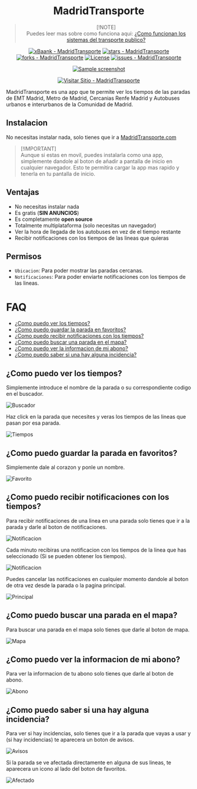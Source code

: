 <div align="center">

# MadridTransporte

> [!NOTE]\
> Puedes leer mas sobre como funciona aqui: [¿Como funcionan los sistemas del transporte publico?]([https://web-xbaank.vercel.app/blog/Reversing-engineering-lol](https://web-xbaank.vercel.app/blog/How-public-transport-systems-work))

[![xBaank - MadridTransporte](https://img.shields.io/static/v1?label=xBaank&message=MadridTransporte&color=blue&logo=github)](https://github.com/xBaank/MadridTransporte "Go to GitHub repo")
[![stars - MadridTransporte](https://img.shields.io/github/stars/xBaank/MadridTransporte?style=social)](https://github.com/xBaank/MadridTransporte)
[![forks - MadridTransporte](https://img.shields.io/github/forks/xBaank/MadridTransporte?style=social)](https://github.com/xBaank/MadridTransporte)
[![License](https://img.shields.io/badge/License-GPL-blue)](#license)
[![issues - MadridTransporte](https://img.shields.io/github/issues/xBaank/MadridTransporte)](https://github.com/xBaank/MadridTransporte/issues)


[![Sample screenshot](https://www.madridtransporte.com/favicon.ico)](https://www.madridtransporte.com "MadridTransporte")

[![Visitar Sitio - MadridTransporte](https://img.shields.io/badge/Visitar_Sitio-MadridTransporte-1E90FF?style=for-the-badge)](https://www.madridtransporte.com)

</div>

MadridTransporte es una app que te permite ver los tiempos de las paradas de EMT Madrid, Metro de Madrid, Cercanias Renfe Madrid y Autobuses urbanos e interurbanos de la Comunidad de Madrid.

## Instalacion
No necesitas instalar nada, solo tienes que ir a [MadridTransporte.com](https://madridtransporte.com)

> [!IMPORTANT]\
> Aunque si estas en movil, puedes instalarla como una app, simplemente dandole al boton de añadir a pantalla de inicio en cualquier navegador.
> Esto te permitira cargar la app mas rapido y tenerla en tu pantalla de inicio.

## Ventajas
- No necesitas instalar nada
- Es gratis (**SIN ANUNCIOS**)
- Es completamente **open source**
- Totalmente multiplataforma (solo necesitas un navegador)
- Ver la hora de llegada de los autobuses en vez de el tiempo restante
- Recibir notificaciones con los tiempos de las lineas que quieras

## Permisos
- `Ubicacion`: Para poder mostrar las paradas cercanas.
- `Notificaciones`: Para poder enviarte notificaciones con los tiempos de las lineas.

# FAQ
- [¿Como puedo ver los tiempos?](#Como-puedo-ver-los-tiempos)
- [¿Como puedo guardar la parada en favoritos?](#Como-puedo-guardar-la-parada-en-favoritos)
- [¿Como puedo recibir notificaciones con los tiempos?](#Como-puedo-recibir-notificaciones-con-los-tiempos)
- [¿Como puedo buscar una parada en el mapa?](#Como-puedo-buscar-una-parada-en-el-mapa)
- [¿Como puedo ver la informacion de mi abono?](#Como-puedo-ver-la-informacion-de-mi-abono)
- [¿Como puedo saber si una hay alguna incidencia?](#Como-puedo-saber-si-una-hay-alguna-incidencia)

## ¿Como puedo ver los tiempos?
Simplemente introduce el nombre de la parada o su correspondiente codigo en el buscador.

![Buscador](./.assets/buscar.png)

Haz click en la parada que necesites y veras los tiempos de las lineas que pasan por esa parada.

![Tiempos](./.assets/tiempos.png)


## ¿Como puedo guardar la parada en favoritos?

Simplemente dale al corazon y ponle un nombre.

![Favorito](./.assets/favorito.png)


## ¿Como puedo recibir notificaciones con los tiempos?

Para recibir notificaciones de una linea en una parada solo tienes que ir a la parada y darle al boton de notificaciones.

![Notificacion](./.assets/notificacion.png)

Cada minuto recibiras una notificacion con los tiempos de la linea que has seleccionado (Si se pueden obtener los tiempos).

![Notificacion](./.assets/notificacion2.png)

Puedes cancelar las notificaciones en cualquier momento dandole al boton de otra vez desde la parada o la pagina principal.

![Principal](./.assets/principal.png)

## ¿Como puedo buscar una parada en el mapa?

Para buscar una parada en el mapa solo tienes que darle al boton de mapa.

![Mapa](./.assets/mapa.png)

## ¿Como puedo ver la informacion de mi abono?

Para ver la informacion de tu abono solo tienes que darle al boton de abono.

![Abono](./.assets/abono.png)

## ¿Como puedo saber si una hay alguna incidencia?

Para ver si hay incidencias, solo tienes que ir a la parada que vayas a usar y (si hay incidencias) te aparecera un boton de avisos.

![Avisos](./.assets/avisos.png)

Si la parada se ve afectada directamente en alguna de sus lineas, te aparecera un icono al lado del boton de favoritos.

![Afectado](./.assets/afectado.png)
